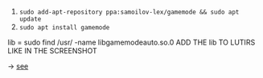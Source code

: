 1. `sudo add-apt-repository ppa:samoilov-lex/gamemode && sudo apt update`
2. `sudo apt install gamemode`

lib = sudo find /usr/ -name libgamemodeauto.so.0
ADD THE lib TO LUTIRS LIKE IN THE SCREENSHOT

-> [see](https://github.com/FeralInteractive/gamemode)
